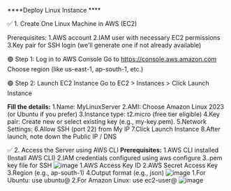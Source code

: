 ****Deploy Linux Instance ****

✅ 1. Create One Linux Machine in AWS (EC2)

Prerequisites:
1.AWS account
2.IAM user with necessary EC2 permissions
3.Key pair for SSH login (we’ll generate one if not already available)

🟢 Step 1: Log in to AWS Console
Go to https://console.aws.amazon.com
Choose region (like us-east-1, ap-south-1, etc.)

🟢 Step 2: Launch EC2 Instance
Go to EC2 > Instances > Click Launch Instance

**Fill the details:**
1.Name: MyLinuxServer
2.AMI: Choose Amazon Linux 2023 (or Ubuntu if you prefer)
3.Instance type: t2.micro (free tier eligible)
4.Key pair: Create new or select existing key (e.g., my-key.pem).
5.Network Settings:
6.Allow SSH (port 22) from My IP
7.Click Launch Instance
8.After launch, note down the Public IP / DNS

✅ 2. Access the Server using AWS CLI
**Prerequisites:**
1.AWS CLI installed (Install AWS CLI)
2.IAM credentials configured using aws configure
3..pem key file for SSH
![image](https://github.com/user-attachments/assets/f63a0c8b-07a9-4641-84cc-d9997ad3699c)
1.AWS Access Key ID
2.AWS Secret Access Key
3.Region (e.g., ap-south-1)
4.Output format (e.g., json)
![image](https://github.com/user-attachments/assets/34bb8fdc-8d86-40ff-bd99-ea6435c8139d)
1.For Ubuntu: use ubuntu@<public-ip>
2.For Amazon Linux: use ec2-user@<public-ip>
![image](https://github.com/user-attachments/assets/ca0a0421-80af-4cb3-894d-1d507d1ada0d)

